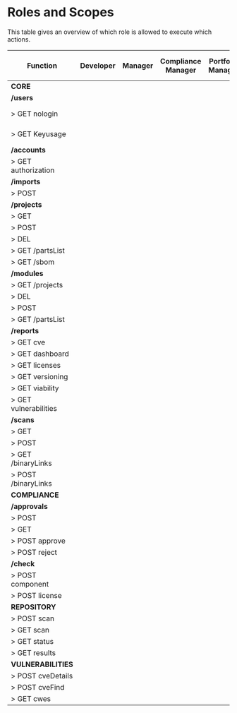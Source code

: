 # Roles and Scopes

This table gives an overview of which role is allowed to execute which actions.

| Function              | Developer | Manager | Compliance Manager | Portfolio Manager |                       Account Manager                        |                       Enterprise Admin                       | Company Component Manager | Company Security Manager |
| --------------------- | :-------: | ------- | ------------------ | ----------------- | :----------------------------------------------------------: | :----------------------------------------------------------: | ------------------------- | ------------------------ |
| **CORE**              |           |         |                    |                   |                                                              |                                                              |                           |                          |
| **/users**            |           |         |                    |                   |                                                              |                                                              |                           |                          |
| > GET nologin         |           |         |                    |                   | ![checked](/Users/janthielscher/dev/api-docs/docs/assets/checked.png) | ![checked](/Users/janthielscher/dev/api-docs/docs/assets/checked.png) |                           |                          |
| > GET Keyusage        |           |         |                    |                   | ![checked](/Users/janthielscher/dev/api-docs/docs/assets/checked.png) | ![checked](/Users/janthielscher/dev/api-docs/docs/assets/checked.png) |                           |                          |
| **/accounts**         |           |         |                    |                   |                                                              |                                                              |                           |                          |
| > GET authorization   |           |         |                    |                   |                                                              |                                                              |                           |                          |
| **/imports**          |           |         |                    |                   |                                                              |                                                              |                           |                          |
| > POST                |           |         |                    |                   |                                                              |                                                              |                           |                          |
| **/projects**         |           |         |                    |                   |                                                              |                                                              |                           |                          |
| > GET                 |           |         |                    |                   |                                                              |                                                              |                           |                          |
| > POST                |           |         |                    |                   |                                                              |                                                              |                           |                          |
| > DEL                 |           |         |                    |                   |                                                              |                                                              |                           |                          |
| > GET /partsList      |           |         |                    |                   |                                                              |                                                              |                           |                          |
| > GET /sbom           |           |         |                    |                   |                                                              |                                                              |                           |                          |
| **/modules**          |           |         |                    |                   |                                                              |                                                              |                           |                          |
| > GET /projects       |           |         |                    |                   |                                                              |                                                              |                           |                          |
| > DEL                 |           |         |                    |                   |                                                              |                                                              |                           |                          |
| > POST                |           |         |                    |                   |                                                              |                                                              |                           |                          |
| > GET /partsList      |           |         |                    |                   |                                                              |                                                              |                           |                          |
| **/reports**          |           |         |                    |                   |                                                              |                                                              |                           |                          |
| > GET cve             |           |         |                    |                   |                                                              |                                                              |                           |                          |
| > GET dashboard       |           |         |                    |                   |                                                              |                                                              |                           |                          |
| > GET licenses        |           |         |                    |                   |                                                              |                                                              |                           |                          |
| > GET versioning      |           |         |                    |                   |                                                              |                                                              |                           |                          |
| > GET viability       |           |         |                    |                   |                                                              |                                                              |                           |                          |
| > GET vulnerabilities |           |         |                    |                   |                                                              |                                                              |                           |                          |
| **/scans**            |           |         |                    |                   |                                                              |                                                              |                           |                          |
| > GET                 |           |         |                    |                   |                                                              |                                                              |                           |                          |
| > POST                |           |         |                    |                   |                                                              |                                                              |                           |                          |
| > GET /binaryLinks    |           |         |                    |                   |                                                              |                                                              |                           |                          |
| > POST /binaryLinks   |           |         |                    |                   |                                                              |                                                              |                           |                          |
| **COMPLIANCE**        |           |         |                    |                   |                                                              |                                                              |                           |                          |
| **/approvals**        |           |         |                    |                   |                                                              |                                                              |                           |                          |
| > POST                |           |         |                    |                   |                                                              |                                                              |                           |                          |
| > GET                 |           |         |                    |                   |                                                              |                                                              |                           |                          |
| > POST approve        |           |         |                    |                   |                                                              |                                                              |                           |                          |
| > POST reject         |           |         |                    |                   |                                                              |                                                              |                           |                          |
| **/check**            |           |         |                    |                   |                                                              |                                                              |                           |                          |
| > POST component      |           |         |                    |                   |                                                              |                                                              |                           |                          |
| > POST license        |           |         |                    |                   |                                                              |                                                              |                           |                          |
| **REPOSITORY**        |           |         |                    |                   |                                                              |                                                              |                           |                          |
| > POST scan           |           |         |                    |                   |                                                              |                                                              |                           |                          |
| > GET scan            |           |         |                    |                   |                                                              |                                                              |                           |                          |
| > GET status          |           |         |                    |                   |                                                              |                                                              |                           |                          |
| > GET results         |           |         |                    |                   |                                                              |                                                              |                           |                          |
| **VULNERABILITIES**   |           |         |                    |                   |                                                              |                                                              |                           |                          |
| > POST cveDetails     |           |         |                    |                   |                                                              |                                                              |                           |                          |
| > POST cveFind        |           |         |                    |                   |                                                              |                                                              |                           |                          |
| > GET cwes            |           |         |                    |                   |                                                              |                                                              |                           |                          |

